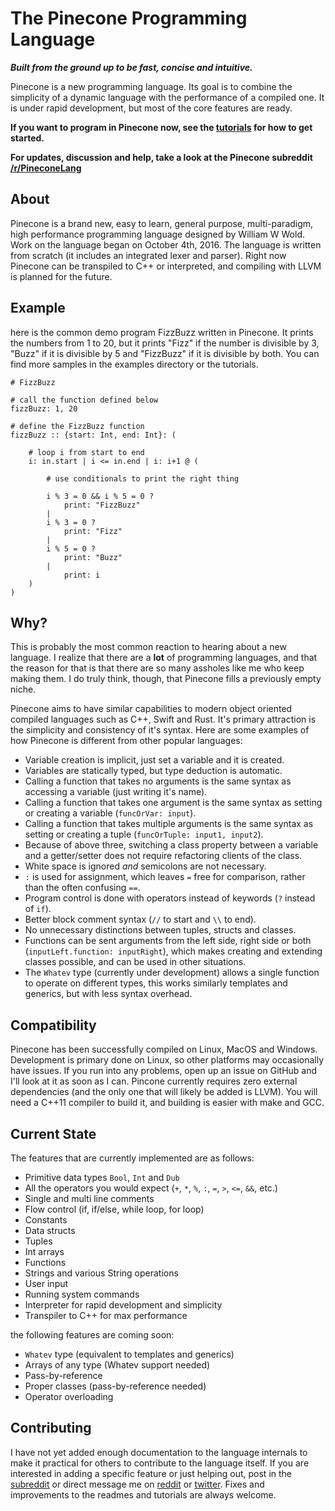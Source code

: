 # The Pinecone Programming Language
**_Built from the ground up to be fast, concise and intuitive._**

Pinecone is a new programming language. Its goal is to combine the simplicity of a dynamic language with the performance of a compiled one. It is under rapid development, but most of the core features are ready.

__If you want to program in Pinecone now, see the [tutorials](tutorials/index.md) for how to get started.__

__For updates, discussion and help, take a look at the Pinecone subreddit [/r/PineconeLang](https://www.reddit.com/r/PineconeLang/)__

## About
Pinecone is a brand new, easy to learn, general purpose, multi-paradigm, high performance programming language designed by William W Wold. Work on the language began on October 4th, 2016. The language is written from scratch (it includes an integrated lexer and parser). Right now Pinecone can be transpiled to C++ or interpreted, and compiling with LLVM is planned for the future.

## Example
here is the common demo program FizzBuzz written in Pinecone. It prints the numbers from 1 to 20, but it prints "Fizz" if the number is divisible by 3, "Buzz" if it is divisible by 5 and "FizzBuzz" if it is divisible by both. You can find more samples in the examples directory or the tutorials.

```
# FizzBuzz

# call the function defined below
fizzBuzz: 1, 20

# define the FizzBuzz function
fizzBuzz :: {start: Int, end: Int}: (

	# loop i from start to end
	i: in.start | i <= in.end | i: i+1 @ (

		# use conditionals to print the right thing

		i % 3 = 0 && i % 5 = 0 ?
			print: "FizzBuzz"
		|
		i % 3 = 0 ?
			print: "Fizz"
		|
		i % 5 = 0 ?
			print: "Buzz"
		|
			print: i
	)
)
```

## Why?
This is probably the most common reaction to hearing about a new language. I realize that there are a __lot__ of programming languages, and that the reason for that is that there are so many assholes like me who keep making them. I do truly think, though, that Pinecone fills a previously empty niche.

Pinecone aims to have similar capabilities to modern object oriented compiled languages such as C++, Swift and Rust. It's primary attraction is the simplicity and consistency of it's syntax. Here are some examples of how Pinecone is different from other popular languages:

* Variable creation is implicit, just set a variable and it is created.
* Variables are statically typed, but type deduction is automatic.
* Calling a function that takes no arguments is the same syntax as accessing a variable (just writing it's name).
* Calling a function that takes one argument is the same syntax as setting or creating a variable (`funcOrVar: input`).
* Calling a function that takes multiple arguments is the same syntax as setting or creating a tuple (`funcOrTuple: input1, input2`).
* Because of above three, switching a class property between a variable and a getter/setter does not require refactoring clients of the class.
* White space is ignored _and_ semicolons are not necessary.
* `:` is used for assignment, which leaves `=` free for comparison, rather than the often confusing `==`.
* Program control is done with operators instead of keywords (`?` instead of `if`).
* Better block comment syntax (`//` to start and `\\` to end).
* No unnecessary distinctions between tuples, structs and classes.
* Functions can be sent arguments from the left side, right side or both (`inputLeft.function: inputRight`), which makes creating and extending classes possible, and can be used in other situations.
* The `Whatev` type (currently under development) allows a single function to operate on different types, this works similarly templates and generics, but with less syntax overhead.

## Compatibility
Pinecone has been successfully compiled on Linux, MacOS and Windows. Development is primary done on Linux, so other platforms may occasionally have issues. If you run into any problems, open up an issue on GitHub and I'll look at it as soon as I can. Pincone currently requires zero external dependencies (and the only one that will likely be added is LLVM). You will need a C++11 compiler to build it, and building is easier with make and GCC.

## Current State
The features that are currently implemented are as follows:

* Primitive data types `Bool`, `Int` and `Dub`
* All the operators you would expect (`+`, `*`, `%`, `:`, `=`, `>`, `<=`, `&&`, etc.)
* Single and multi line comments
* Flow control (if, if/else, while loop, for loop)
* Constants
* Data structs
* Tuples
* Int arrays
* Functions
* Strings and various String operations
* User input
* Running system commands
* Interpreter for rapid development and simplicity
* Transpiler to C++ for max performance

the following features are coming soon:

* `Whatev` type (equivalent to templates and generics)
* Arrays of any type (Whatev support needed)
* Pass-by-reference
* Proper classes (pass-by-reference needed)
* Operator overloading

## Contributing
I have not yet added enough documentation to the language internals to make it practical for others to contribute to the language itself. If you are interested in adding a specific feature or just helping out, post in the [subreddit](https://www.reddit.com/r/PineconeLang/) or direct message me on [reddit](www.reddit.com/u/william01110111/) or [twitter](https://twitter.com/PineconeLang). Fixes and improvements to the readmes and tutorials are always welcome.


